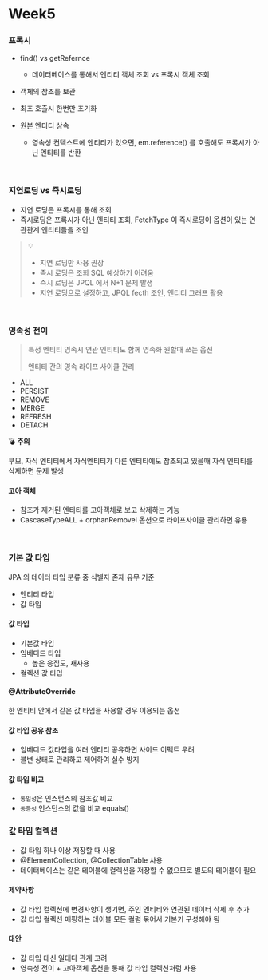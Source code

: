 # Week5



### 프록시

- find() vs getRefernce
  - 데이터베이스를 통해서 엔티티 객체 조회 vs 프록시 객체 조회
- 객체의 참조를 보관
- 최초 호출시 한번만 초기화

- 원본 엔티티 상속
  - 영속성 컨텍스트에 엔티티가 있으면, em.reference() 를 호출해도 프록시가 아닌 엔티티를 반환


<br>

### 지연로딩 vs 즉시로딩

- 지연 로딩은 프록시를 통해 조회
- 즉시로딩은 프록시가 아닌 엔티티 조회, FetchType 이 즉시로딩이 옵션이 있는 연관관계 엔티티들을 조인



> :bulb: 
>
> - 지연 로딩만 사용 권장
> - 즉시 로딩은 조회 SQL 예상하기 어려움
> - 즉시 로딩은 JPQL 에서 N+1 문제 발생
> - 지연 로딩으로 설정하고, JPQL fecth 조인, 엔티티 그래프 활용

<br>

### 영속성 전이

> 특정 엔티티 영속시 연관 엔티티도 함께 영속화 원할때 쓰는 옵션
>
> 엔티티 간의 영속 라이프 사이클 관리



- ALL
- PERSIST
- REMOVE
- MERGE
- REFRESH
- DETACH

:bomb: **주의**

부모, 자식 엔티티에서 자식엔티티가 다른 엔티티에도 참조되고 있을때 자식 엔티티를 삭제하면 문제 발생 



#### 고아 객체

- 참조가 제거된 엔티티를 고아객체로 보고 삭제하는 기능
- CascaseTypeALL + orphanRemovel 옵션으로 라이프사이클 관리하면 유용

<br>

### 기본 값 타입

JPA 의 데이터 타입 분류 중 식별자 존재 유무 기준

- 엔티티 타입
- 값 타입



#### 값 타입

- 기본값 타입
- 임베디드 타입
  - 높은 응집도, 재사용
- 컬렉션 값 타입



#### **@AttributeOverride**

한 엔티티 안에서 같은 값 타입을 사용할 경우 이용되는 옵션



#### 값 타입 공유 참조

- 임베디드 값타입을 여러 엔티티 공유하면 사이드 이펙트 우려
- 불변 상태로 관리하고 제어하여 실수 방지



#### 값 타입 비교

- `동일성`은 인스턴스의 참조값 비교
- `동등성` 인스턴스의 값을 비교 equals()



### 값 타입 컬렉션

- 값 타입 하나 이상 저장할 때 사용
- @ElementCollection, @CollectionTable 사용
- 데이터베이스는 같은 테이블에 컬렉션을 저장할 수 없으므로 별도의 테이블이 필요



#### 제약사항

- 값 타입 컬렉션에 변경사항이 생기면, 주인 엔티티와 연관된 데이터 삭제 후 추가
- 값 타입 컬렉션 매핑하는 테이블 모든 컬럼 묶어서 기본키 구성해야 됨



#### 대안

- 값 타입 대신 일대다 관계 고려
- 영속성 전이 + 고아객체 옵션을 통해 값 타입 컬렉션처럼 사용





